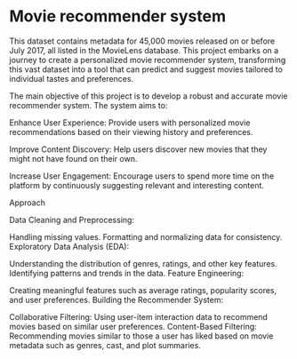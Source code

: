 # Movie recommender system

This dataset contains metadata for 45,000 movies released on or before July 2017, all listed in the MovieLens database. This project embarks on a journey to create a personalized movie recommender system, transforming this vast dataset into a tool that can predict and suggest movies tailored to individual tastes and preferences.

The main objective of this project is to develop a robust and accurate movie recommender system. The system aims to:

Enhance User Experience: Provide users with personalized movie recommendations based on their viewing history and preferences.

Improve Content Discovery: Help users discover new movies that they might not have found on their own.

Increase User Engagement: Encourage users to spend more time on the platform by continuously suggesting relevant and interesting content. 

Approach

Data Cleaning and Preprocessing:

Handling missing values.
Formatting and normalizing data for consistency.
Exploratory Data Analysis (EDA):

Understanding the distribution of genres, ratings, and other key features.
Identifying patterns and trends in the data.
Feature Engineering:

Creating meaningful features such as average ratings, popularity scores, and user preferences.
Building the Recommender System:

Collaborative Filtering: Using user-item interaction data to recommend movies based on similar user preferences.
Content-Based Filtering: Recommending movies similar to those a user has liked based on movie metadata such as genres, cast, and plot summaries.
